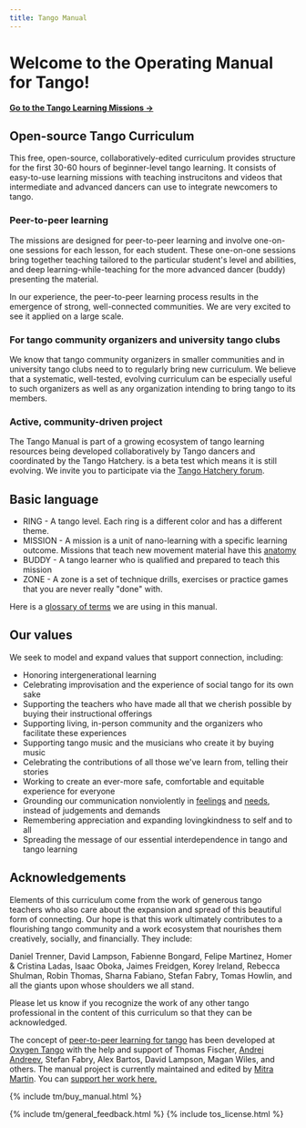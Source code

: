 ```yaml
---
title: Tango Manual
---
```


# Welcome to the Operating Manual for Tango!

**[Go to the Tango Learning Missions &rarr;](v1/index.md)**

## Open-source Tango Curriculum

This free, open-source, collaboratively-edited curriculum provides structure for the first 30-60 hours of beginner-level tango learning. It consists of easy-to-use learning missions with teaching instrucitons and videos that intermediate and advanced dancers can use to integrate newcomers to tango.

### Peer-to-peer learning

The missions are designed for peer-to-peer learning and involve one-on-one sessions for each lesson, for each student. These one-on-one sessions bring together teaching tailored to the particular student's level and abilities, and deep learning-while-teaching for the more advanced dancer (buddy) presenting the material. 

In our experience, the peer-to-peer learning process results in the emergence of strong, well-connected communities. We are very excited to see it applied on a large scale.

### For tango community organizers and university tango clubs

We know that tango community organizers in smaller communities and in university tango clubs need to to regularly bring new curriculum. We believe that a systematic, well-tested, evolving curriculum can be especially useful to such organizers as well as any organization intending to bring tango to its members. 

### Active, community-driven project

The Tango Manual is part of a growing ecosystem of tango learning resources being developed collaboratively by Tango dancers and coordinated by the Tango Hatchery. is a beta test which means it is still evolving. We invite you to participate via the [Tango Hatchery forum](https://www.tangohatchery.com/forum). 

## Basic language
* RING - A tango level. Each ring is a different color and has a different theme. 
* MISSION - A mission is a unit of nano-learning with a specific learning outcome. Missions that teach new movement material have this [anatomy](http://tangomanual.com/v1/appendix/ap-e-anatomy-of-a-mission)
* BUDDY - A tango learner who is qualified and prepared to teach this mission
* ZONE - A zone is a set of technique drills, exercises or practice games that you are never really "done" with.

Here is a [glossary of terms](http://tangomanual.com/v1/appendix/ap-c-glossary-of-terms) we are using in this manual.

## Our values

We seek to model and expand values that support connection, including: 

* Honoring intergenerational learning
* Celebrating improvisation and the experience of social tango for its own sake
* Supporting the teachers who have made all that we cherish possible by buying their instructional offerings
* Supporting living, in-person community and the organizers who facilitate these experiences
* Supporting tango music and the musicians who create it by buying music
* Celebrating the contributions of all those we've learn from, telling their stories
* Working to create an ever-more safe, comfortable and equitable experience for everyone
* Grounding our communication nonviolently in [feelings](https://www.cnvc.org/sites/default/files/feelings_inventory_0.pdf) and [needs](https://www.cnvc.org/sites/default/files/needs_inventory_0.pdf), instead of judgements and demands
* Remembering appreciation and expanding lovingkindness to self and to all
* Spreading the message of our essential interdependence in tango and tango learning

## Acknowledgements

Elements of this curriculum come from the work of generous tango teachers who also care about the expansion and spread of this beautiful form of connecting. Our hope is that this work ultimately contributes to a flourishing tango community and a work ecosystem that nourishes them creatively, socially, and financially. They include: 

Daniel Trenner, David Lampson, Fabienne Bongard, Felipe Martinez, Homer & Cristina Ladas, Isaac Oboka, Jaimes Freidgen, Korey Ireland, Rebecca Shulman, Robin Thomas, Sharna Fabiano, Stefan Fabry, Tomas Howlin, and all the giants upon whose shoulders we all stand.

Please let us know if you recognize the work of any other tango professional in the content of this curriculum so that they can be acknowledged.  

The concept of [peer-to-peer learning for tango](https://www.mitramartin.com/peer-to-peer-learning-project/) has been developed at [Oxygen Tango](http://www.oxygentango.com/) with the help and support of Thomas Fischer, [Andrei Andreev](http://andreimoment.com), Stefan Fabry, Alex Bartos, David Lampson, Magan Wiles, and others. The manual project is currently maintained and edited by [Mitra Martin](https://www.mitramartin.com/). You can [support her work here.](https://www.patreon.com/mitramartin) 

{% include tm/buy_manual.html %}

{% include tm/general_feedback.html %}
{% include tos_license.html %}
